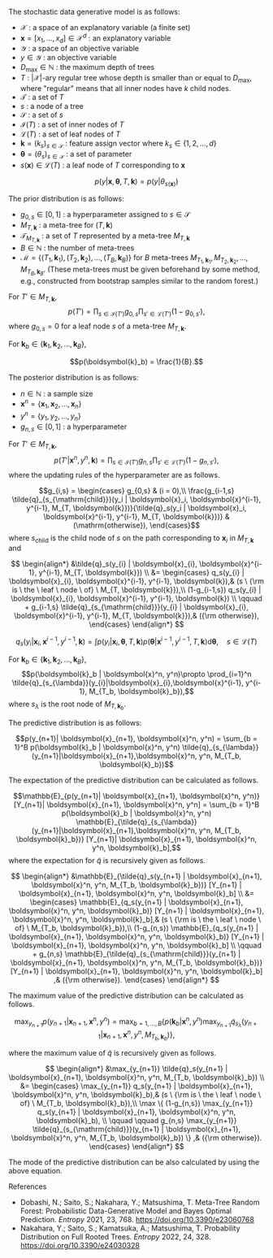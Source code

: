 <!--
Document Author
Shota Saito <shota.s@gunma-u.ac.jp>
Yuta Nakahara <y.nakahara@waseda.jp>
-->

The stochastic data generative model is as follows:

* $\mathcal{X}$ : a space of an explanatory variable (a finite set)
* $\boldsymbol{x}=[x_1, \ldots, x_d] \in \mathcal{X}^d$ : an explanatory variable
* $\mathcal{Y}$ : a space of an objective variable
* $y \in \mathcal{Y}$ : an objective variable
* $D_\mathrm{max} \in \mathbb{N}$ : the maximum depth of trees
* $T$ : $|\mathcal{X}|$-ary regular tree whose depth is smaller than or equal to $D_\mathrm{max}$, where "regular" means that all inner nodes have $k$ child nodes.
* $\mathcal{T}$ : a set of $T$
* $s$ : a node of a tree
* $\mathcal{S}$ : a set of $s$
* $\mathcal{I}(T)$ : a set of inner nodes of $T$
* $\mathcal{L}(T)$ : a set of leaf nodes of $T$
* $\boldsymbol{k}=(k_s)_{s \in \mathcal{S}}$ : feature assign vector where $k_s \in \{1,2,\ldots,d\}$
* $\boldsymbol{\theta}=(\theta_s)_{s \in \mathcal{S}}$ : a set of parameter
* $s(\boldsymbol{x}) \in \mathcal{L}(T)$ : a leaf node of $T$ corresponding to $\boldsymbol{x}$

$$p(y | \boldsymbol{x}, \boldsymbol{\theta}, T, \boldsymbol{k})=p(y | \theta_{s(\boldsymbol{x})})$$

The prior distribution is as follows:

* $g_{0,s} \in [0,1]$ : a hyperparameter assigned to $s \in \mathcal{S}$
* $M_{T, \boldsymbol{k}}$ : a meta-tree for $(T, \boldsymbol{k})$
* $\mathcal{T}_{M_{T, \boldsymbol{k}}}$ : a set of $T$ represented by a meta-tree $M_{T, \boldsymbol{k}}$
* $B \in \mathbb{N}$ : the number of meta-trees
* $\mathcal{M}=\{(T_1, \boldsymbol{k}_1), (T_2, \boldsymbol{k}_2), \ldots, (T_B, \boldsymbol{k}_B) \}$ for $B$ meta-trees $M_{T_1, \boldsymbol{k}_1}, M_{T_2, \boldsymbol{k}_2}, \dots, M_{T_B, \boldsymbol{k}_B}$. (These meta-trees must be given beforehand by some method, e.g., constructed from bootstrap samples similar to the random forest.)

For $T' \in M_{T, \boldsymbol{k}}$,
$$p(T')=\prod_{s \in \mathcal{I}(T')} g_{0,s} \prod_{s' \in \mathcal{L}(T')} (1-g_{0,s'}),$$
where $g_{0,s}=0$ for a leaf node $s$ of a meta-tree $M_{T, \boldsymbol{k}}$.

For $\boldsymbol{k}_b \in \{\boldsymbol{k}_1, \boldsymbol{k}_2, \ldots, \boldsymbol{k}_B \}$,

$$p(\boldsymbol{k}_b) = \frac{1}{B}.$$

The posterior distribution is as follows:

* $n \in \mathbb{N}$ : a sample size
* $\boldsymbol{x}^n = \{ \boldsymbol{x}_1, \boldsymbol{x}_2, \ldots, \boldsymbol{x}_n \}$
* $y^n = \{ y_1, y_2, \ldots, y_n \}$
* $g_{n,s} \in [0,1]$ : a hyperparameter

For $T' \in M_{T, \boldsymbol{k}}$,
$$p(T' | \boldsymbol{x}^n, y^n, \boldsymbol{k})=\prod_{s \in \mathcal{I}(T')} g_{n,s} \prod_{s' \in \mathcal{L}(T')} (1-g_{n,s'}),$$
where the updating rules of the hyperparameter are as follows.

$$g_{i,s} =
\begin{cases}
g_{0,s} & (i = 0),\\
\frac{g_{i-1,s} \tilde{q}_{s_{\mathrm{child}}}(y_i | \boldsymbol{x}_i, \boldsymbol{x}^{i-1}, y^{i-1}, M_{T, \boldsymbol{k}})}{\tilde{q}_s(y_i | \boldsymbol{x}_i, \boldsymbol{x}^{i-1}, y^{i-1}, M_{T, \boldsymbol{k}})}  &(\mathrm{otherwise}),
\end{cases}$$
where $s_{\mathrm{child}}$ is the child node of $s$ on the path corresponding to $\boldsymbol{x}_{i}$ in $M_{T, \boldsymbol{k}}$ and

$$
\begin{align*}
&\tilde{q}_s(y_{i} | \boldsymbol{x}_{i}, \boldsymbol{x}^{i-1}, y^{i-1}, M_{T, \boldsymbol{k}}) \\
&= \begin{cases}
q_s(y_{i} | \boldsymbol{x}_{i}, \boldsymbol{x}^{i-1}, y^{i-1}, \boldsymbol{k}),& (s \ {\rm is \ the \ leaf \ node \ of} \ M_{T, \boldsymbol{k}}),\\
(1-g_{i-1,s}) q_s(y_{i} | \boldsymbol{x}_{i}, \boldsymbol{x}^{i-1}, y^{i-1}, \boldsymbol{k}) \\
\qquad + g_{i-1,s} \tilde{q}_{s_{\mathrm{child}}}(y_{i} | \boldsymbol{x}_{i}, \boldsymbol{x}^{i-1}, y^{i-1}, M_{T, \boldsymbol{k}}),& ({\rm otherwise}),
\end{cases}
\end{align*}
$$

$$q_s(y_{i} | \boldsymbol{x}_{i}, \boldsymbol{x}^{i-1}, y^{i-1}, \boldsymbol{k})=\int p(y_i | \boldsymbol{x}_i, \boldsymbol{\theta}, T, \boldsymbol{k}) p(\boldsymbol{\theta} | \boldsymbol{x}^{i-1}, y^{i-1}, T, \boldsymbol{k}) \mathrm{d} \boldsymbol{\theta}, \quad s \in \mathcal{L}(T)$$

For $\boldsymbol{k}_b \in \{\boldsymbol{k}_1, \boldsymbol{k}_2, \ldots, \boldsymbol{k}_B \}$,
$$p(\boldsymbol{k}_b | \boldsymbol{x}^n, y^n)\propto \prod_{i=1}^n \tilde{q}_{s_{\lambda}}(y_{i}|\boldsymbol{x}_{i},\boldsymbol{x}^{i-1}, y^{i-1}, M_{T_b, \boldsymbol{k}_b}),$$
where $s_{\lambda}$ is the root node of $M_{T, \boldsymbol{k}_b}$.

The predictive distribution is as follows:

$$p(y_{n+1}| \boldsymbol{x}_{n+1}, \boldsymbol{x}^n, y^n) = \sum_{b = 1}^B p(\boldsymbol{k}_b | \boldsymbol{x}^n, y^n) \tilde{q}_{s_{\lambda}}(y_{n+1}|\boldsymbol{x}_{n+1},\boldsymbol{x}^n, y^n, M_{T_b, \boldsymbol{k}_b})$$

The expectation of the predictive distribution can be calculated as follows.

$$\mathbb{E}_{p(y_{n+1}| \boldsymbol{x}_{n+1}, \boldsymbol{x}^n, y^n)} [Y_{n+1}| \boldsymbol{x}_{n+1}, \boldsymbol{x}^n, y^n] = \sum_{b = 1}^B p(\boldsymbol{k}_b | \boldsymbol{x}^n, y^n) \mathbb{E}_{\tilde{q}_{s_{\lambda}}(y_{n+1}|\boldsymbol{x}_{n+1},\boldsymbol{x}^n, y^n, M_{T_b, \boldsymbol{k}_b})} [Y_{n+1}| \boldsymbol{x}_{n+1}, \boldsymbol{x}^n, y^n, \boldsymbol{k}_b],$$
where the expectation for $\tilde{q}$ is recursively given as follows.

$$
\begin{align*}
&\mathbb{E}_{\tilde{q}_s(y_{n+1} | \boldsymbol{x}_{n+1}, \boldsymbol{x}^n, y^n, M_{T_b, \boldsymbol{k}_b})} [Y_{n+1} | \boldsymbol{x}_{n+1}, \boldsymbol{x}^n, y^n, \boldsymbol{k}_b] \\
&= \begin{cases}
\mathbb{E}_{q_s(y_{n+1} | \boldsymbol{x}_{n+1}, \boldsymbol{x}^n, y^n, \boldsymbol{k}_b)} [Y_{n+1} | \boldsymbol{x}_{n+1}, \boldsymbol{x}^n, y^n, \boldsymbol{k}_b],& (s \ {\rm is \ the \ leaf \ node \ of} \ M_{T_b, \boldsymbol{k}_b}),\\
(1-g_{n,s}) \mathbb{E}_{q_s(y_{n+1} | \boldsymbol{x}_{n+1}, \boldsymbol{x}^n, y^n, \boldsymbol{k}_b)} [Y_{n+1} | \boldsymbol{x}_{n+1}, \boldsymbol{x}^n, y^n, \boldsymbol{k}_b] \\
\qquad + g_{n,s} \mathbb{E}_{\tilde{q}_{s_{\mathrm{child}}}(y_{n+1} | \boldsymbol{x}_{n+1}, \boldsymbol{x}^n, y^n, M_{T_b, \boldsymbol{k}_b})} [Y_{n+1} | \boldsymbol{x}_{n+1}, \boldsymbol{x}^n, y^n, \boldsymbol{k}_b] ,& ({\rm otherwise}).
\end{cases}
\end{align*}
$$

The maximum value of the predictive distribution can be calculated as follows.

$$\max_{y_{n+1}} p(y_{n+1}| \boldsymbol{x}_{n+1}, \boldsymbol{x}^n, y^n) = \max_{b = 1, \dots , B} \left\{ p(\boldsymbol{k}_b | \boldsymbol{x}^n, y^n) \max_{y_{n+1}} \tilde{q}_{s_{\lambda}}(y_{n+1}|\boldsymbol{x}_{n+1},\boldsymbol{x}^n, y^n, M_{T_b, \boldsymbol{k}_b}) \right\},$$

where the maximum value of $\tilde{q}$ is recursively given as follows.

$$
\begin{align*}
&\max_{y_{n+1}} \tilde{q}_s(y_{n+1} | \boldsymbol{x}_{n+1}, \boldsymbol{x}^n, y^n, M_{T_b, \boldsymbol{k}_b}) \\
&= \begin{cases}
\max_{y_{n+1}} q_s(y_{n+1} | \boldsymbol{x}_{n+1}, \boldsymbol{x}^n, y^n, \boldsymbol{k}_b),& (s \ {\rm is \ the \ leaf \ node \ of} \ M_{T_b, \boldsymbol{k}_b}),\\
\max \{ (1-g_{n,s}) \max_{y_{n+1}} q_s(y_{n+1} | \boldsymbol{x}_{n+1}, \boldsymbol{x}^n, y^n, \boldsymbol{k}_b), \\
\qquad \qquad g_{n,s} \max_{y_{n+1}} \tilde{q}_{s_{\mathrm{child}}}(y_{n+1} | \boldsymbol{x}_{n+1}, \boldsymbol{x}^n, y^n, M_{T_b, \boldsymbol{k}_b}) \} ,& ({\rm otherwise}).
\end{cases}
\end{align*}
$$

The mode of the predictive distribution can be also calculated by using the above equation.

References

* Dobashi, N.; Saito, S.; Nakahara, Y.; Matsushima, T. Meta-Tree Random Forest: Probabilistic Data-Generative Model and Bayes Optimal Prediction. *Entropy* 2021, 23, 768. https://doi.org/10.3390/e23060768
* Nakahara, Y.; Saito, S.; Kamatsuka, A.; Matsushima, T. Probability Distribution on Full Rooted Trees. *Entropy* 2022, 24, 328. https://doi.org/10.3390/e24030328
